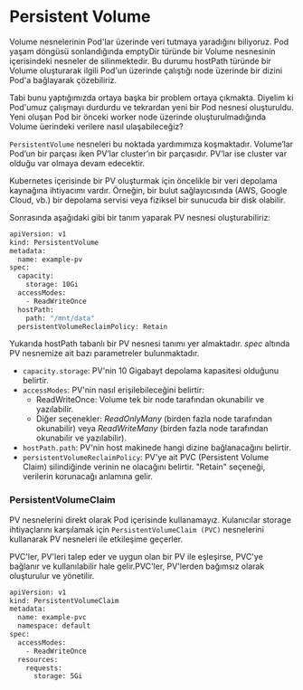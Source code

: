 
# Persistent Volume

Volume nesnelerinin Pod'lar üzerinde veri tutmaya yaradığını biliyoruz. Pod yaşam döngüsü sonlandığında emptyDir türünde bir Volume nesnesinin içerisindeki nesneler de silinmektedir. Bu durumu hostPath türünde bir Volume oluşturarak ilgili Pod'un üzerinde çalıştığı node üzerinde bir dizini Pod'a bağlayarak çözebiliriz.

Tabi bunu yaptığımızda ortaya başka bir problem ortaya çıkmakta. Diyelim ki Pod'umuz çalışmayı durdurdu ve tekrardan yeni bir Pod nesnesi oluşturuldu. Yeni oluşan Pod bir önceki worker node üzerinde oluşturulmadığında Volume üerindeki verilere nasıl ulaşabileceğiz?

`PersistentVolume` nesneleri bu noktada yardımımıza koşmaktadır. Volume’lar Pod’un bir parçası iken PV’lar cluster’ın bir parçasıdır. PV’lar ise cluster var olduğu var olmaya devam edecektir.

Kubernetes içerisinde bir PV oluşturmak için öncelikle bir veri depolama kaynağına ihtiyacımı vardır. Örneğin, bir bulut sağlayıcısında (AWS, Google Cloud, vb.) bir depolama servisi veya fiziksel bir sunucuda bir disk olabilir.

Sonrasında aşağıdaki gibi bir tanım yaparak PV nesnesi oluşturabiliriz:

```bash
apiVersion: v1
kind: PersistentVolume
metadata:
  name: example-pv
spec:
  capacity:
    storage: 10Gi
  accessModes:
    - ReadWriteOnce
  hostPath:
    path: "/mnt/data"
  persistentVolumeReclaimPolicy: Retain
```

Yukarıda hostPath tabanlı bir PV nesnesi tanımı yer almaktadır. *spec* altında PV nesnemize ait bazı parametreler bulunmaktadır.
- `capacity.storage`: PV'nin 10 Gigabayt depolama kapasitesi olduğunu belirtir.
- `accessModes`: PV'nin nasıl erişilebileceğini belirtir:
  - ReadWriteOnce: Volume tek bir node tarafından okunabilir ve yazılabilir.
  - Diğer seçenekler: *ReadOnlyMany* (birden fazla node tarafından okunabilir) veya *ReadWriteMany* (birden fazla node tarafından okunabilir ve yazılabilir).
- `hostPath.path`: PV'nin host makinede hangi dizine bağlanacağını belirtir.
- `persistentVolumeReclaimPolicy`: PV'ye ait PVC (Persistent Volume Claim) silindiğinde verinin ne olacağını belirtir. "Retain" seçeneği, verilerin korunacağı anlamına gelir.

### PersistentVolumeClaim

PV nesnelerini direkt olarak Pod içerisinde kullanamayız. Kulanıcılar storage ihtiyaçlarını karşılamak için `PersistentVolumeClaim (PVC)` nesnelerini kullanarak PV nesneleri ile etkileşime geçerler.

PVC'ler, PV'leri talep eder ve uygun olan bir PV ile eşleşirse, PVC'ye bağlanır ve kullanılabilir hale gelir.PVC'ler, PV'lerden bağımsız olarak oluşturulur ve yönetilir.

```bash
apiVersion: v1
kind: PersistentVolumeClaim
metadata:
  name: example-pvc
  namespace: default
spec:
  accessModes:
    - ReadWriteOnce
  resources:
    requests:
      storage: 5Gi
```

